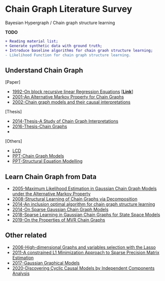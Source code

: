 # Chain Graph Literature Survey
Bayesian Hypergraph / Chain graph structure learning 

**TODO**
```diff
+ Reading material list;
+ Generate synthetic data with ground truth;
+ Introduce baseline algorithms for chain graoh structure learning;
- Likelihood Function for chain graph structure learning.
```

## Understand Chain Graph
[Paper]
- [1992-On block recursive linear Regression Equations](Papers/1992-On%20block%20recursive%20linear%20Regression%20Equations.pdf) [[**Link**]](https://www.jstor.org/stable/43601443?seq=1)
- [2001-An Alternative Markov Property for Chain Graphs](Papers/2001-An%20Alternative%20Markov%20Property%20for%20Chain%20Graphs.pdf)
- [2002-Chain graph models and their causal interpretations](Papers/2002-Chain%20graph%20models%20and%20their%20causal%20interpretations.pdf)

[Thesis]
- [2014-Thesis-A Study of Chain Graph Interpretations](Papers/2014-Thesis-A%20Study%20of%20Chain%20Graph%20Interpretations.pdf)
- [2016-Thesis-Chain Graphs](Papers/2016-Thesis-Chain%20Graphs.pdf)
-
[Others]
- [LCD](Papers/lcd.pdf)
- [PPT-Chain Graph Models](Papers/PPT-Chain%20Graph%20Models.pdf)
- [PPT-Structural Equation Modelling](Papers/PPT-SEM.pdf)


## Learn Chain Graph from Data
- [2005-Maximum Likelihood Estimation in Gaussian Chain Graph Models under the Alternative Markov Property](Papers/2005-Maximum%20Likelihood%20Estimation%20in%20Gaussian%20Chain%20Graph%20Models%20under%20the%20Alternative%20Markov%20Property.pdf)
- [2008-Structural Learning of Chain Graphs via Decomposition](Papers/2008-Structural%20Learning%20of%20Chain%20Graphs%20via%20Decomposition.pdf)
- [2014-An inclusion optimal algorithm for chain graph structure learning](Papers/2014-An%20inclusion%20optimal%20algorithm%20for%20chain%20graph%20structure%20learning.pdf)
- [2014-On Sparse Gaussian Chain Graph Models](Papers/2014-On%20Sparse%20Gaussian%20Chain%20Graph%20Models.pdf)
- [2018-Sparse Learning in Gaussian Chain Graphs for State Space Models](Papers/2018-Sparse%20Learning%20in%20Gaussian%20Chain%20Graphs%20for%20State%20Space%20Models.pdf)
- [2019-On the Properties of MVR Chain Graphs](Papers/2019-On%20the%20Properties%20of%20MVR%20Chain%20Graphs.pdf)



## Other related
- [2006-High-dimensional Graphs and variables selection with the Lasso](Papers/2006-High-dimensional%20Graphs%20and%20variables%20selection%20with%20the%20Lasso.pdf)
- [2011-A constrained L1 Minimization Approach to Sparse Precision Matrix Estimation](Papers/2011-A%20constrained%20L1%20Minimization%20Approach%20to%20Sparse%20Precision%20Matrix%20Estimation.pdf)
- [2017-Gaussian Graphical Models](Papers/2017-Gaussian%20Graphical%20Models.pdf)
- [2020-Discovering Cyclic Causal Models by Independent Components Analysis](Papers/2020-Discovering%20Cyclic%20Causal%20Models%20by%20Independent%20Components%20Analysis.pdf)


